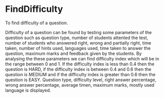 # FindDifficulty
To find difficulty of a question.

Difficulty of a question can be found by testing some parameters of the question such as question type, number of students attented the test, number of students who answered right, wrong and partially right, time taken, number of hints used, languages used, time taken to answer the question, maximum marks and feedback given by the students. By analysing the these parameters we can find difficulty index which will be in the range between 0 and 1. If the difficulty index is less than 0.4 then the question is HARD, if the difficulty index is between 0.4 and 0.6 then the question is MEDIUM and if the difficulty index is greater than 0.6 then the question is EASY. Question type, difficulty level, right answer percentage, wrong answer percentage, average timen, maximum marks, mostly used language is displayed.


